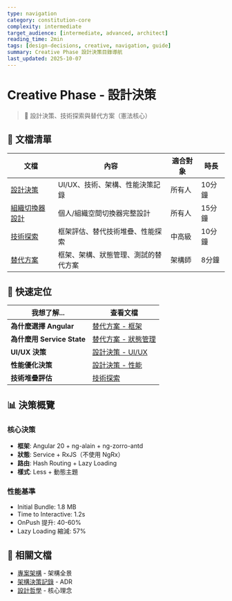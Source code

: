 ```yaml
---
type: navigation
category: constitution-core
complexity: intermediate
target_audience: [intermediate, advanced, architect]
reading_time: 2min
tags: [design-decisions, creative, navigation, guide]
summary: Creative Phase 設計決策目錄導航
last_updated: 2025-10-07
---
```


# Creative Phase - 設計決策

> 🎨 設計決策、技術探索與替代方案（憲法核心）

## 📑 文檔清單

| 文檔 | 內容 | 適合對象 | 時長 |
|------|------|----------|------|
| [設計決策](design-decisions/designDecisions.md) | UI/UX、技術、架構、性能決策記錄 | 所有人 | 10分鐘 |
| [組織切換器設計](design-decisions/org-switcher-design.md) | 個人/組織空間切換器完整設計 | 所有人 | 15分鐘 |
| [技術探索](exploration/technologyExploration.md) | 框架評估、替代技術堆疊、性能探索 | 中高級 | 10分鐘 |
| [替代方案](alternatives/alternativeSolutions.md) | 框架、架構、狀態管理、測試的替代方案 | 架構師 | 8分鐘 |

## 🎯 快速定位

| 我想了解... | 查看文檔 |
|-------------|----------|
| **為什麼選擇 Angular** | [替代方案 - 框架](alternatives/alternativeSolutions.md#框架替代方案) |
| **為什麼用 Service State** | [替代方案 - 狀態管理](alternatives/alternativeSolutions.md#狀態管理替代方案) |
| **UI/UX 決策** | [設計決策 - UI/UX](design-decisions/designDecisions.md#uiux-決策) |
| **性能優化決策** | [設計決策 - 性能](design-decisions/designDecisions.md#性能決策) |
| **技術堆疊評估** | [技術探索](exploration/technologyExploration.md) |

## 📊 決策概覽

### 核心決策
- **框架**: Angular 20 + ng-alain + ng-zorro-antd
- **狀態**: Service + RxJS（不使用 NgRx）
- **路由**: Hash Routing + Lazy Loading
- **樣式**: Less + 動態主題

### 性能基準
- Initial Bundle: 1.8 MB
- Time to Interactive: 1.2s
- OnPush 提升: 40-60%
- Lazy Loading 縮減: 57%

## 🔗 相關文檔

- [專案架構](../system-patterns/architecture/projectArchitecture.md) - 架構全景
- [架構決策記錄](../system-patterns/architecture/architectureDecisions.md) - ADR
- [設計哲學](../system-patterns/architecture/designPhilosophy.md) - 核心理念

